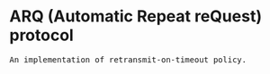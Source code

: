 # ARQ (Automatic Repeat reQuest) protocol
<pre>
An implementation of retransmit-on-timeout policy.
</pre>